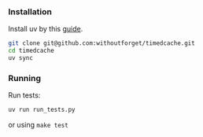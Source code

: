 ### Installation
Install uv by this [guide](https://docs.astral.sh/uv/getting-started/installation/).
```bash
git clone git@github.com:withoutforget/timedcache.git
cd timedcache
uv sync
```
### Running
Run tests:
```bash
uv run run_tests.py
```
or using `make test`

